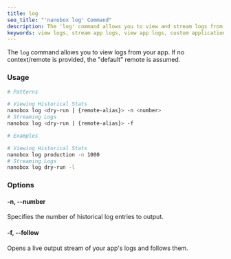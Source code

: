 ```yaml
---
title: log
seo_title: "'nanobox log' Command"
description: The 'log' command allows you to view and stream logs from app.
keywords: view logs, stream app logs, view app logs, custom application logging
---
```


The `log` command allows you to view logs from your app. If no context/remote is provided, the "default" remote is assumed.

### Usage
```bash
# Patterns

# Viewing Historical Stats
nanobox log <dry-run | {remote-alias}> -n <number>
# Streaming Logs
nanobox log <dry-run | {remote-alias}> -f

# Examples

# Viewing Historical Stats
nanobox log production -n 1000
# Streaming Logs
nanobox log dry-run -l
```

### Options
#### -n, --number
Specifies the number of historical log entries to output.

#### -f, --follow
Opens a live output stream of your app's logs and follows them.
